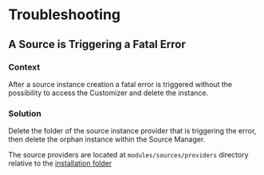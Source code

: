# Troubleshooting

## A Source is Triggering a Fatal Error

### Context

After a source instance creation a fatal error is triggered without the possibility to access the Customizer and delete the instance.

### Solution

Delete the folder of the source instance provider that is triggering the error, then delete the orphan instance within the Source Manager.

The source providers are located at `modules/sources/providers` directory relative to the [installation folder](/essentials-for-yootheme-pro/installation)
